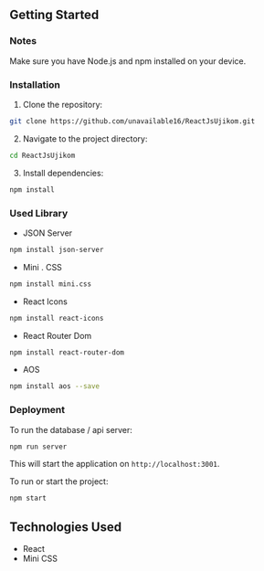 ## Getting Started

### Notes

Make sure you have Node.js and npm installed on your device.

### Installation

1. Clone the repository:

```bash
git clone https://github.com/unavailable16/ReactJsUjikom.git
```

2. Navigate to the project directory:

```bash
cd ReactJsUjikom
```

3. Install dependencies:

```bash
npm install
```

### Used Library

- JSON Server
```bash
npm install json-server
```
- Mini . CSS
```bash
npm install mini.css
```
- React Icons
```bash
npm install react-icons
```
- React Router Dom
```bash
npm install react-router-dom
```
- AOS
```bash
npm install aos --save
```

### Deployment

To run the database / api server:

```bash
npm run server
```

This will start the application on `http://localhost:3001`.

To run or start the project:

```bash
npm start
```

## Technologies Used

- React
- Mini CSS
